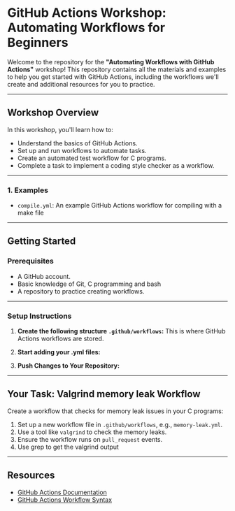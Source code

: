 
# **GitHub Actions Workshop: Automating Workflows for Beginners**

Welcome to the repository for the **"Automating Workflows with GitHub Actions"** workshop! This repository contains all the materials and examples to help you get started with GitHub Actions, including the workflows we'll create and additional resources for you to practice.

---

## **Workshop Overview**

In this workshop, you'll learn how to:
- Understand the basics of GitHub Actions.
- Set up and run workflows to automate tasks.
- Create an automated test workflow for C programs.
- Complete a task to implement a coding style checker as a workflow.

---

### **1. Examples**
- `compile.yml`: An example GitHub Actions workflow for compiling with a make file

---

## **Getting Started**

### **Prerequisites**
- A GitHub account.
- Basic knowledge of Git, C programming and bash
- A repository to practice creating workflows.

---

### **Setup Instructions**
1. **Create the following structure `.github/workflows`:**
   This is where GitHub Actions workflows are stored.

2. **Start adding your .yml files:**

3. **Push Changes to Your Repository:**

---

## **Your Task: Valgrind memory leak Workflow**

Create a workflow that checks for memory leak issues in your C programs:
1. Set up a new workflow file in `.github/workflows`, e.g., `memory-leak.yml`.
2. Use a tool like `valgrind` to check the memory leaks.
3. Ensure the workflow runs on `pull_request` events.
4. Use grep to get the valgrind output

---

## **Resources**
- [GitHub Actions Documentation](https://docs.github.com/en/actions)
- [GitHub Actions Workflow Syntax](https://docs.github.com/en/actions/using-workflows/workflow-syntax-for-github-actions)

